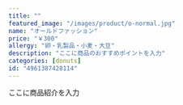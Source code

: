 ```yaml
---
title: ""
featured_image: "/images/product/o-normal.jpg"
name: "オールドファッション"
price: "￥300"
allergy: "卵・乳製品・小麦・大豆"
description: "ここに商品のおすすめポイントを入力"
categories: [donuts]
id: "4961387428114"
---
```


ここに商品紹介を入力
